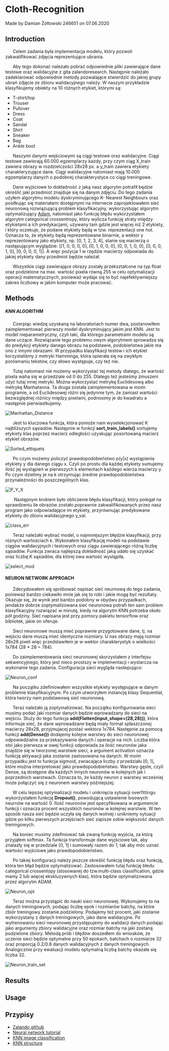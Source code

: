 # Cloth-Recognition
Made by Damian Żółtowski 246651 on 07.06.2020
  
  

## Introduction
&nbsp;&nbsp;&nbsp;&nbsp;&nbsp;&nbsp;Celem zadania była implementacja modelu, który pozwoli
zakwalifikować zdjęcia reprezentujące ubrania. 
 
&nbsp;&nbsp;&nbsp;&nbsp;&nbsp;&nbsp;Aby tego dokonać należało pobrać odpowiednie pliki 
zawierające dane testowe oraz walidacyjne z gita zalandoresearch. Następnie należało 
zadeklarować odpowiednie metody pozwalające stwierdzić do jakiej grupy ubrań zdjęcie ze 
zbioru walidacyjnego należy. W naszym przykładzie klasyfikujemy obiekty na 10 różnych
etykiet, którymi są:   
 * T-shirt/top
 * Trouser
 * Pullover
 * Dress
 * Coat
 * Sandal
 * Shirt
 * Sneaker
 * Bag
 * Ankle boot  

&nbsp;&nbsp;&nbsp;&nbsp;&nbsp;&nbsp;Naszymi danymi wejściowymi są ciągi testowe oraz
walidacyjne. Ciągi testowe zawierają 60.000 egzemplarzy każdy, przy czym ciąg X_train
zawiera obrazy w rozdzielczości 28x28 px. a y_train zawiera etykiety charakteryzujące 
dane. Ciągi walidacyjne natomiast mają 10.000 egzemplarzy danych o podobnej charakterystyce
co ciągi treningowe.  

&nbsp;&nbsp;&nbsp;&nbsp;&nbsp;&nbsp;Dane wyjściowe to dokładność z jaką nasz algorytm potrafił
będzie określić jaki przedmiot znajduje się na danym zdjęciu. Do tego zadania użyłem algorytmu 
modelu dyskryminującego K- Nearest Neighbours oraz posiłkując się materiałami dostępnymi na 
internecie zaprojektowałem sieć neuronową rozwiązującą problem klasyfikacyjny, wykorzystując
algorytm optymalizujący [Adam](https://www.tensorflow.org/api_docs/python/tf/keras/optimizers/Adam), 
natomiast jako funkcję błędu wykorzystałem algorytm categorical crossentropy, który wylicza funkcję straty
między etykietami a ich predykacjami, używany tam gdzie jest więcej niż 2 etykiety, i który oczekuje, że
podane etykiety będą w tzw. reprezentacji one hot. Oznacza to, że etykiety będą reprezentowane binarnie,
a wektor y reprezentowany jako etykiety, np. [0, 1, 2, 3, 4], stanie się macierzą o następującym wyglądzie:
[[1, 0, 0, 0, 0], [0, 1, 0, 0, 0], [0, 0, 1, 0, 0], [0, 0, 0, 1, 0], [0, 0, 0, 0, 1]]. A więc pozycja 1 w 
rzędzie macierzy odpowiada do jakiej etykiety dany przedmiot będzie należał.

&nbsp;&nbsp;&nbsp;&nbsp;&nbsp;&nbsp;Wszystkie ciągi zawierające obrazy zostały przekształcone na typ float
oraz podzielone na max. wartość pixela równą 255 w celu optymalizacji operacji matematycznych, ponieważ
wydaje się to być najefektywniejszy zakres liczbowy w jakim komputer może pracować.
## Methods

##### KNN ALGORITHM
&nbsp;&nbsp;&nbsp;&nbsp;&nbsp;&nbsp;Czerpiąc wiedzę uzyskaną na laboratoriach numer dwa, postanowiłem zaimplementować pierwszy model dyskryminujący
jakim jest KNN. Jest to model nieparametryczny, czyli taki, dla którego parametrami modelu są dane uczące. 
Rozwiązanie tego problemu owym algorytmem sprowadza się do predykcji etykiety danego obrazu na podstawie, podobieństwa jakie ma ono z innymi obrazami.
W przypadku klasyfikacji testów i ich etykiet korzystaliśmy z metryki Hamminga, która opierała się na zwykłym porównaniu tekstów, czy słowo występuje,
czy też nie.  

&nbsp;&nbsp;&nbsp;&nbsp;&nbsp;&nbsp;Tutaj natomiast nie możemy wykorzystać tej metody dlatego, że wartość pixela waha się w przedziale od 0 do 255.
Dlatego też jesteśmy zmuszeni użyć tutaj innej metryki. Można wykorzystać metrykę Euclidesową albo metrykę Manhatanna. Ta druga została zaimplementowana
w moim programie, a od Euclidesowej różni się jedynnie tym, że zamiast wartości bezwzględnej różnicy między pixelami, podnosimy je do kwadratu a następnie 
pierwiastkujemy.

![Manhattan_Distance](./pictures/Manhattan_Distance.PNG)

&nbsp;&nbsp;&nbsp;&nbsp;&nbsp;&nbsp;Jest to kluczowa funkcja, która pomoże nam wyselekcjonować K najbliższych sąsiadów.
Następnie w funkcji **sort_train_labels()** sortujemy etykiety klas poprzez macierz odległości uzyskując posortowaną macierz etykiet obrazów.

![Sorted_ettiquets](./pictures/Sort_ett.PNG)

&nbsp;&nbsp;&nbsp;&nbsp;&nbsp;&nbsp;Po czym możemy policzyć prawdopodobieństwo p(y|x) wystąpienia etykiety y dla danego ciągu x. Czyli po prostu
dla każdej etykiety sumujemy ilość jej wystąpień w pierwszych k elementach każdego wierza macierzy y. Po czym dzielimy je na k otrzymując średnie
prawdopodobieństwa przynależności do poszczególnych klas. 

![P_Y_X](./pictures/p_y_x.PNG)
 
&nbsp;&nbsp;&nbsp;&nbsp;&nbsp;&nbsp; Następnym krokiem było obliczenie błędu klasyfikacji, który polegał na sprawdzeniu ile obrazów zostało poprawnie
zakwalifikowanych przez nasz program jako odpowiadające im etykiety, przyrównując predykowane etykiety do zbioru walidacyjnego y_val.

![class_err](./pictures/class_err.PNG) 

&nbsp;&nbsp;&nbsp;&nbsp;&nbsp;&nbsp;Teraz należałó wybrać model, o najmniejszym błędzie klasyfikacji, przy róznych wartościach k.
Wykonałem klasyfikację modeli na podstawie ciągów walidacyjnych i testowych oraz ciągu zawierającego różną liczbę sąsiadów.
Funkcja zwraca najlepszą dokładność jaką udało się uzyskać oraz liczbę K sąsiadów, dla której owa wartość wystąpiła.

![select_mod](./pictures/mod_selec.PNG)

#### NEURON NETWORK APPROACH

&nbsp;&nbsp;&nbsp;&nbsp;&nbsp;&nbsp;Zdecydowałem się spróbować napisać sieć neurnową do tego zadania, ponieważ bardzo ciekawiło
mnie jak się to robi i jakie mogą być rezultaty. Okazuje się, że wynik jest bardzo podobny w obydwu przypadkach, jendakże dobrze
zoptymalizowana sieć neuronowa potrafi ten sam problem klasyfikacyjny rozwiązać w minutę, kiedy na algorytm KNN potrzeba około 
pół godziny. Sieć napisana jest przy pomocy pakietu tensorflow oraz bibliotek, jakie on oferuje.  

&nbsp;&nbsp;&nbsp;&nbsp;&nbsp;&nbsp;Sieci neuronowe muszą mieć poprawnie przygotowane dane, tj. na wejściu dane muszą mieć 
identyczne rozmiary. U nas obrazy mają rozmiar 28x28 pixeli więc przedstawiłem je w wektor charakterystyk o wielkości 1x784
(28 * 28 = 784).  

&nbsp;&nbsp;&nbsp;&nbsp;&nbsp;&nbsp;Do zaimplementowania sieci neuronowej skorzystałem z interfejsu sekwencyjnego, który jest
nieco prostszy w implementacji i wystarcza na wykonanie tego zadania. Configuracja sieci wygląda nastepująco:  

![Neuron_conf](./pictures/Neuron_conf.PNG)

&nbsp;&nbsp;&nbsp;&nbsp;&nbsp;&nbsp;Na początku zdefiniowałem wszystkie etykiety występujące w danym problemie klasyfikacyjnym.
Po czym utworzyłem instancję klasy Sequential, która tworzy nam podstawową sieć neuronową.  

&nbsp;&nbsp;&nbsp;&nbsp;&nbsp;&nbsp;Teraz należało ją zoptymalizować. Na początku konfigurowania sieci musimy podać jaki rozmiar
danych będzie wprowadzany do sieci na wejściu. Służy do tego funkcja **add(Flatten(input_shape=(28,28)))**, która informuje sieć, że
dane wprowadzane będą miały format spłaszczonej macierzy 28x28, przyjmujacej postać wektora 1x784. Następnie za pomocą funkcji 
**add(Dense())** dodajemy kolejne warstwy do sieci neuronowej odpowiedzialne za przekazywanie danych i operacje na nich. Liczba która
stoi jako pierwsza w owej funkcji odpowiada za ilość neuronów jaka znajdzie się w tworzonej warstwie sieci, a argument activation oznacza
funkcję aktywacji jaka zostanie zastosowana na danych. W moim przypadku jest to funkcja sigmoid, zwracająca liczby z przedziału [0, 1],
które można interpretować jako prawdopodobieństwo. Warstwy gęste, czyli Dense, są dostępne dla każdych innych neuronów w kolejnych jak
i poprzednich warstwach. Oznacza to, że każdy neuron z warstwy wcześniej może połączyć się z neuronem warstwy późniejszej. 

&nbsp;&nbsp;&nbsp;&nbsp;&nbsp;&nbsp;W celu lepszej optymalizacji modelu i uniknięcia sytuacji overfittingu wykorzystałem funkcję **Dropout()**, powodującą ustawienie losowych neurnów na
wartość 0. Ilość neuronów jest specyfikowana w argumencie funkcji i oznacza procent wszystkich neuronów w kolejnej warstwie. W ten sposób
nasza sieć będzie uczyła się danych wolniej i unikniemy sytuacji gdzie po kilku pierwszych przejściach sieć zapisze sobie większość danych
treningowych.

&nbsp;&nbsp;&nbsp;&nbsp;&nbsp;&nbsp;Na koniec musimy zdefiniować tak zwaną funkcję wyjścia, za którą przyjąłem softmax. Ta funkcja transformuje 
dane wyjściowe tak, aby znalazły się w przedziale [0, 1] i sumowały razem do 1, tak aby móc uznać wartości wyjściowe jako prawdopodobieństwo.

&nbsp;&nbsp;&nbsp;&nbsp;&nbsp;&nbsp;Po takiej konfiguracji należy jeszcze określić funkcję błędu oraz funkcję, która ten błąd będzie optymalizować.
Zastosowałem tutaj funkcję błedu categorical crossentopy (stosowanej do tzw.multi-class classification, gdzie mamy 2 lub więcej ekskluzywnych klas),
która będzie optymalizowana przez algorytm ADAM.

![Neuron_opt](./pictures/Neuron_optimizer.PNG)

&nbsp;&nbsp;&nbsp;&nbsp;&nbsp;&nbsp;Teraz można przystąpić do nauki sieci neuronowej. Wykonujemy to na danych treningowych, podając liczbę epok i rozmiarów
batchy, na które zbiór treningowy zostanie podzielony. Podajemy też procent, jaki zostanie wykorzystany z danych treningowych, jako dane walidacyjne. 
Po wytrenowaniu sieci neuronowej przystępujemy do walidacji danych podając jako argumenty zbiory walidacyjne oraz rozmiar batchy na jaki zostaną podzielone 
zbiory. Metodą prób i błędów doszedłem do wniosków, że uczenie sieci będzie optymalne przy 50 epokach, batchach o rozmiarze 32 oraz proporcją 0.2/0.8 danych
walidacyjnych z danych treningowych. Analogicznie przy ewaluacji modelu optymalną liczbą batchy okazała się liczba 32.

![Neuron_train_set](./pictures/Neuron_train_net.PNG)
 
## Results

## Usage


## Przypisy
* [Zalando github](https://github.com/zalandoresearch/fashion-mnist)
* [Neural network tutorial](https://miroslawmamczur.pl/przykladowa-siec-neuronowa-mlp-w-tensorflow/?fbclid=IwAR35Pj0r1ul3cFH0RMnKZabto7Er0AfQN7vT9wfrbgq_RIm8ZnM3Ti_INaA)
* [KNN image classification](https://medium.com/@YearsOfNoLight/intro-to-image-classification-with-knn-987bc112f0c2)
* [KNN structure](https://www.ii.pwr.edu.pl/~zieba/zad2_msid.pdf)